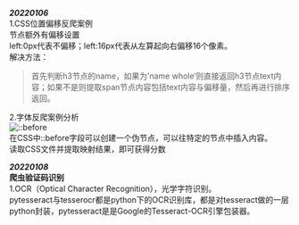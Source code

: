 ***20220106***  
1.CSS位置偏移反爬案例  
节点额外有偏移设置  
left:0px代表不偏移；left:16px代表从左算起向右偏移16个像素。  
解决方法：  
>首先判断h3节点的name，如果为’name whole‘则直接返回h3节点text内容；如果不是则提取span节点内容包括text内容与偏移量，然后再进行排序返回。  

2.字体反爬案例分析  
![::before](E:\Mydata\picture\before.png)  
在CSS中::before字段可以创建一个伪节点，可以往特定的节点中插入内容。  
读取CSS文件并提取映射结果，即可获得分数  


***20220108***  
****爬虫验证码识别****  
1.OCR（Optical Character Recognition），光学字符识别。  
pytesseract与tesserocr都是python下的OCR识别库，都是对tesseract做的一层python封装，pytesseract是是Google的Tesseract-OCR引擎包装器。